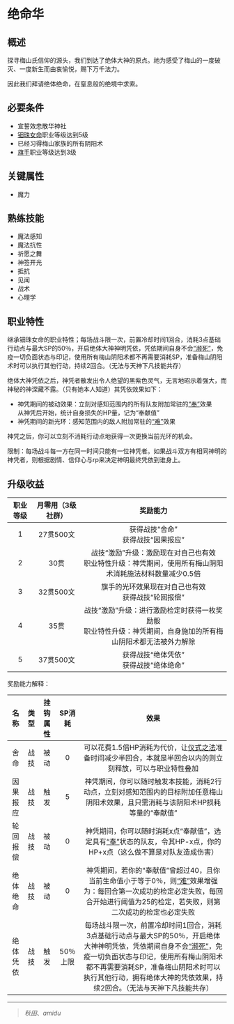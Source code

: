 # 绝命华

## 概述

探寻梅山氏信仰的源头，我们到达了绝体大神的原点。祂为感受了梅山的一度破灭、一度新生而由衷愉悦，赐下万千法力。

因此我们拜请绝体绝命，在窒息般的绝境中求索。

## 必要条件

* 宣誓效忠散华神社
* <a href="../denjumenomikoto" target="_blank">钿珠女命</a>职业等级达到5级
* 已经习得梅山家族的所有阴阳术
* <a href="../../../basicJob/Standard-bearer" target="_blank">旗手</a>职业等级达到3级

## 关键属性

* 魔力

## 熟练技能

* 魔法感知
* 魔法抗性
* 祈愿之舞
* 神签开光
* 抵抗
* 见闻
* 战术
* 心理学

## 职业特性

继承钿珠女命的职业特性；每场战斗限一次，前置冷却时间1回合，消耗3点基础行动点与最大SP的50％，开启绝体大神神明凭依，凭依期间自身不会<a href="../../../../status/normal/#濒死" target="_blank">“濒死”</a>，免疫一切负面状态与印记，使用所有梅山阴阳术都不再需要消耗SP，准备梅山阴阳术时可以执行其他行动，持续2回合。（无法与天神下凡技能共存）

绝体大神凭依之后，神凭者散发出令人绝望的黑紫色灵气，无言地昭示着强大，而神秘的神深藏不露。（只有她本人知道）其凭依效果如下：

* 神凭期间的被动效果：立刻对感知范围内的所有队友附加常驻的<a href="../../../../status/normal/#“奉”" target="_blank">“奉”</a>效果<br>从神凭后开始，统计自身损失的HP量，记为“奉献值”
* 神凭期间的新光环：感知范围内的敌人附加常驻的<a href="../../../../status/normal/#“难”" target="_blank">“难”</a>效果

神凭之后，你可以立刻不消耗行动点地获得一次更换当前光环的机会。

限制：每场战斗每一方在同一时间只能有一位神凭者。如果战斗双方有相同神明的神凭者，则根据剧情、信仰心与rp来决定神明最终凭依到谁身上。

## 升级收益

职业等级|月零用（3级社群）|奖励能力
:--:|:--:|:--:
1|27贯500文|获得战技“舍命”<br>获得战技“因果报应”
2|30贯|战技“激励”升级：激励现在对自己也有效<br>职业特性升级：神凭期间，使用所有梅山阴阳术消耗施法材料数量减少0.5倍
3|32贯500文|旗手的光环效果现在对自己也有效<br>获得战技“轮回报偿”
4|35贯|战技“激励”升级：进行激励检定时获得一枚奖励骰<br>职业特性升级：神凭期间，自身施加的所有梅山阴阳术都无法被外力解除
5|37贯500文|获得战技“绝体凭依”<br>获得战技“绝体绝命”

奖励能力解释：

名称|类型|挂钩属性|SP消耗|效果
:--:|:--:|:--:|:--:|:--:
舍命|战技|被动|0|可以花费1.5倍HP消耗为代价，让<a href="/rules/V4.x rules/8·magic/#_19" target="_blank">仪式之法</a>准备时间减少半回合，本就是半回合以内的则立刻释放，可以与职业特性叠加
因果报应|战技|触发|5|神凭期间，你可以随时触发本技能，消耗2行动点，立刻对感知范围内的目标附加任意梅山阴阳术效果，且只需消耗与该阴阳术HP损耗等量的“奉献值”
轮回报偿|战技|被动|0|神凭期间，你可以随时消耗x点“奉献值”，选定具有<a href="../../../../status/normal/#“奉”" target="_blank">“奉”</a>状态的队友，令其HP-x点，你的HP+x点（这么做不算是对队友造成伤害）
绝体绝命|战技|被动|0|神凭期间，若你的“奉献值”曾超过40，且你当前生命值小于等于0％，则<a href="../../../../status/normal/#“难”" target="_blank">“难”</a>效果增强为：每回合第一次成功的检定必定失败，每回合开始进行阈值为25的检定，若失败，则第二次成功的检定也必定失败
绝体凭依|战技|触发|50％上限|每场战斗限一次，前置冷却时间1回合，消耗3点基础行动点与最大SP的50％，开启绝体大神神明凭依，凭依期间自身不会<a href="../../../../status/normal/#濒死" target="_blank">“濒死”</a>，免疫一切负面状态与印记，使用所有梅山阴阳术都不再需要消耗SP，准备梅山阴阳术时可以执行其他行动，拥有绝体大神的凭依效果，持续2回合。（无法与天神下凡技能共存）

---

> *秋田*、*amidu*